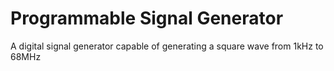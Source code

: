 # Programmable Signal Generator
A digital signal generator capable of generating a square wave from 1kHz to 68MHz
